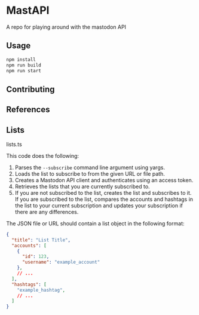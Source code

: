 # MastAPI

A repo for playing around with the mastodon API

## Usage

```bash
npm install
npm run build
npm run start
```

## Contributing

## References

## Lists

lists.ts

This code does the following:

1. Parses the `--subscribe` command line argument using yargs.
2. Loads the list to subscribe to from the given URL or file path.
3. Creates a Mastodon API client and authenticates using an access token.
4. Retrieves the lists that you are currently subscribed to.
5. If you are not subscribed to the list, creates the list and subscribes to it. If you are subscribed to the list, compares the accounts and hashtags in the list to your current subscription and updates your subscription if there are any differences.

The JSON file or URL should contain a list object in the following format:

```json
{
  "title": "List Title",
  "accounts": [
    {
      "id": 123,
      "username": "example_account"
    },
    // ...
  ],
  "hashtags": [
    "example_hashtag",
    // ...
  ]
}
```
